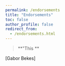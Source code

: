```yaml
---
permalink: /endorsements
title: "Endorsements"
toc: false
author_profile: false
redirect_from:
  - /endorsements.html
---
```




>**"This    **  

[Gabor Bekes]